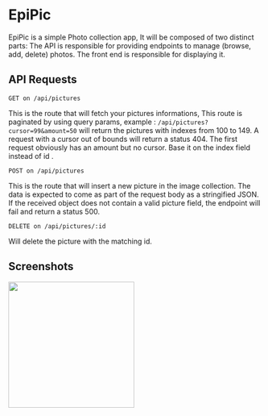 EpiPic
======

EpiPic is a simple Photo collection app, It will be composed of two distinct parts: The API is responsible for providing
endpoints to manage (browse, add, delete) photos. The front end is responsible for displaying it.


API Requests
-----------------

`GET on /api/pictures`

This is the route that will fetch your pictures informations,
This route is paginated by using query params, example : 
`/api/pictures?cursor=99&amount=50` will return the pictures with indexes from 100 to 149.
A request with a cursor out of bounds will return a status 404. The first request obviously has an amount but no
cursor. Base it on the index field instead of id .

`POST on /api/pictures`

This is the route that will insert a new picture in the image collection. The data is expected to come as part of the
request body as a stringified JSON. If the received object does not contain a valid picture field, the endpoint 
will fail and return a status 500.

`DELETE on /api/pictures/:id`

Will delete the picture with the matching id.

Screenshots
-----------

<img src="https://imgur.com/hrH9fZ6.png" width="250">
